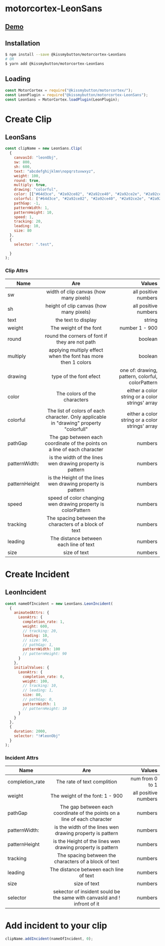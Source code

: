 # motorcortex-LeonSans

## [Demo](https://kissmybutton.github.io/motorcortex-leonsans/demo/)


## Installation

```bash
$ npm install --save @kissmybutton/motorcortex-LeonSans
# OR
$ yarn add @kissmybutton/motorcortex-LeonSans
```

## Loading

```javascript
const MotorCortex = require("@kissmybutton/motorcortex/");
const LeonPlugin = require("@kissmybutton/motorcortex-LeonSans");
const LeonSans = MotorCortex.loadPlugin(LeonPlugin);
```

# Create Clip

## LeonSans

```javascript
const clipName = new LeonSans.Clip(
  {
    canvasId: "leonObj",
    sw: 800,
    sh: 600,
    text: "abcdefghijklmn\nopqrstuvwxyz",
    weight: 100,
    round: true,
    multiply: true,
    drawing: "colorful",
    color: [["#64d3ce", "#2a92ce82", "#2a92ce40", "#2a92ce2e", "#2a92ce00"]],
    colorful: ["#64d3ce", "#2a92ce82", "#2a92ce40", "#2a92ce2e", "#2a92ce00"],
    pathGap: -1,
    patternWidth: 1,
    patternHeight: 10,
    speed: 1,
    tracking: 20,
    leading: 10,
    size: 80
  },
  {
    selector: ".test",
   
  }
);
```

### Clip Attrs

| Name        | Are           | Values  |
| ------------- |:-------------:| -----:|
| sw      | width of clip canvas (how many pixels) | all positive numbers |
| sh      | height of clip canvas (how many pixels) | all positive numbers |
| text |  the text to display |  string  |
| weight |  The weight of the font | number 1 - 900   |
| round |  round the corners of font if they are not path | boolean |
| multiply |  applying multiply effect when the font has more then 1 colors |  boolean  |
| drawing |  type of the font efect |  one of: drawing, pattern, colorful, colorPattern  |
| color |  The colors of the characters  |  either a color string or a color strings' array   |
| colorful |  The list of colors of each character. Only applicable in "drawing" property "colorfull"   |  either a color string or a color strings' array   |
| pathGap |  The gap between each coordinate of the points on a line of each character |  numbers |
| patternWidth: |  is the width of the lines wen drawing property is pattern  |  numbers    |
| patternHeight |  is the Height of the lines wen drawing property is pattern   |  numbers  |
| speed |  speed of color changing  wen drawing property is colorPattern  |  numbers   |
| tracking |  The spacing between the characters of a block of text   |  numbers    |
| leading |  The distance between each line of text  |  numbers    |
| size |  size of text   |  numbers |





# Create Incident

## LeonIncident

```javascript
const nameOfIncident = new LeonSans.LeonIncident(
  {
    animatedAttrs: {
      LeonAtrs: {
        completion_rate: 1,
        weight: 600,
        // tracking: 20,
        leading: 10,
        // size: 90,
        // pathGap: 1,
        patternWidth: 100
        // patternHeight: 90
      }
    },
    initialValues: {
      LeonAtrs: {
        completion_rate: 0,
        weight: 100,
        // tracking: 10,
        // leading: 1,
        size: 80,
        // pathGap: 0,
        patternWidth: 1
        // patternHeight: 10
      }
    }
  },
  {
    duration: 2000,
    selector: "!#leonObj"
  }
);
```

### Incident Attrs

| Name        | Are           | Values  |
| ------------- |:-------------:| -----:|
| completion_rate |  The rate of text complition |  num from 0 to 1  |
| weight |  The weight of the font: 1 - 900 |  all positive numbers  |
| pathGap |  The gap between each coordinate of the points on a line of each character |  numbers |
| patternWidth: |  is the width of the lines wen drawing property is pattern  |  numbers    |
| patternHeight |  is the Height of the lines wen drawing property is pattern   |  numbers  |
| tracking |  The spacing between the characters of a block of text   |  numbers    |
| leading |  The distance between each line of text  |  numbers    |
| size |  size of text   |  numbers |
| selector |  sekector of insident sould be  the same with  canvasId and ! infront of it|  numbers |


# Add incident to your clip

```javascript
clipName.addIncident(nameOfIncident, 0);

```











